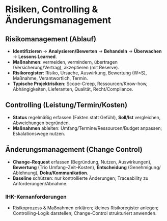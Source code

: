 # Risiken, Controlling & Änderungsmanagement

## Risikomanagement (Ablauf)
- **Identifizieren** → **Analysieren/Bewerten** → **Behandeln** → **Überwachen** → **Lessons Learned**.  
- **Maßnahmen**: vermeiden, vermindern, übertragen (Versicherung/Vertrag), akzeptieren (mit Reserve).  
- **Risikoregister**: Risiko, Ursache, Auswirkung, Bewertung (W×S), Maßnahme, Verantwortlich, Termin.  
- **Typische Projektrisiken**: Scope-Creep, Ressourcen/Know-how, Abhängigkeiten, Lieferanten, Qualität, Recht/Compliance.

## Controlling (Leistung/Termin/Kosten)
- **Status** regelmäßig erfassen (Fakten statt Gefühl), **Soll/Ist** vergleichen, Abweichungen begründen.  
- **Maßnahmen** ableiten: Umfang/Termine/Ressourcen/Budget anpassen; Eskalationswege nutzen.

## Änderungsmanagement (Change Control)
- **Change-Request** erfassen (Begründung, Nutzen, Auswirkungen), **Bewertung** (Trio Umfang–Zeit–Kosten), **Entscheidung** (Genehmigung/ Ablehnung), **Doku/Kommunikation**.  
- **Baseline** schützen: nur kontrollierte Änderungen; Traceability zu Anforderungen/Abnahme.

### IHK-Kernanforderungen
- Risikoprozess & Maßnahmen erklären; kleines Risikoregister anlegen; Controlling-Logik darstellen; Change-Control strukturiert anwenden.
